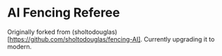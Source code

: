 # AI Fencing Referee

Originally forked from (sholtodouglas)[https://github.com/sholtodouglas/fencing-AI].
Currently upgrading it to modern.